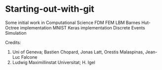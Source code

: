 # Starting-out-with-git
Some initial work in Computational Science
FDM
FEM
LBM
Barnes Hut- Octree implementation
MNIST Keras implementation
Discrete Events Simulation

Credits:
1. Uni of Geneva; Bastien Chopard, Jonas Latt, Orestis Malaspinas, Jean-Luc Falcone
2. Ludwig Maximillinstat Universitat; H. Igel
